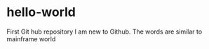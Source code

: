 # hello-world
First Git hub repository
I am new to Github. The words are similar to mainframe world
